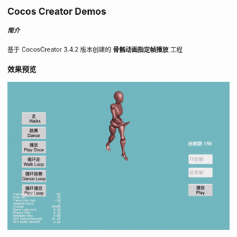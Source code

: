 ## Cocos Creator Demos

##### 简介
基于 CocosCreator 3.4.2 版本创建的 **骨骼动画指定帧播放** 工程

### 效果预览
![image](../../gif/202203/2022031503.gif)